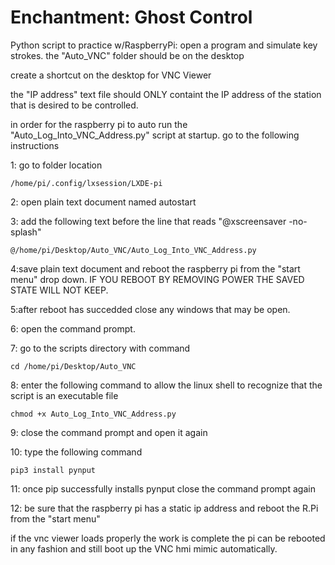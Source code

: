 # Enchantment: Ghost Control
Python script to practice w/RaspberryPi: open a program and simulate key strokes.
the "Auto_VNC" folder should be on the desktop

create a shortcut on the desktop for VNC Viewer

the "IP address" text file should ONLY containt the IP
address of the station that is desired to be controlled.

in order for the raspberry pi to auto run the
"Auto_Log_Into_VNC_Address.py" script at startup. go to the
following instructions

1: go to folder location

	/home/pi/.config/lxsession/LXDE-pi

2: open plain text document named
	autostart

3: add the following text before the line that reads "@xscreensaver -no-splash"

	@/home/pi/Desktop/Auto_VNC/Auto_Log_Into_VNC_Address.py

4:save plain text document and reboot the raspberry pi from the
"start menu" drop down. IF YOU REBOOT BY REMOVING POWER THE SAVED
STATE WILL NOT KEEP.

5:after reboot has succedded close any windows that may be open.

6: open the command prompt.

7: go to the scripts directory with command

	cd /home/pi/Desktop/Auto_VNC

8: enter the following command to allow the linux shell
to recognize that the script is an executable file

	chmod +x Auto_Log_Into_VNC_Address.py

9: close the command prompt and open it again

10: type the following command

	pip3 install pynput

11: once pip successfully installs pynput close the command prompt again

12: be sure that the raspberry pi has a static ip address
and reboot the R.Pi from the "start menu"

if the vnc viewer loads properly the work is complete
the pi can be rebooted in any fashion and still boot
up the VNC hmi mimic automatically.
